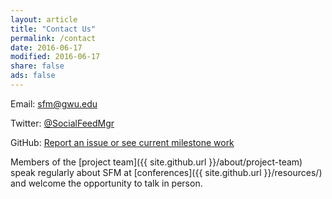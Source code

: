 ```yaml
---
layout: article
title: "Contact Us"
permalink: /contact
date: 2016-06-17
modified: 2016-06-17
share: false
ads: false
---
```



Email: sfm@gwu.edu

Twitter: [@SocialFeedMgr](http://twitter.com/SocialFeedMgr)
 
GitHub: [Report an issue or see current milestone work](https://github.com/gwu-libraries/sfm-ui/issues) 

Members of the [project team]({{ site.github.url }}/about/project-team) speak regularly about SFM at [conferences]({{ site.github.url }}/resources/) and welcome the opportunity to talk in person. 
